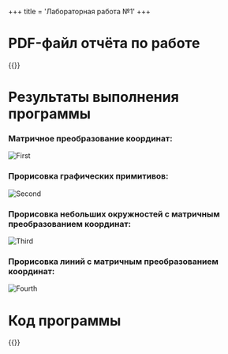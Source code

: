 +++
title = 'Лабораторная работа №1'
+++

# PDF-файл отчёта по работе
{{<button-dw text="PDF-файл" link="lab1/Щербинин_Артем_Владимирович_Практическая_работа_1.pdf">}}

# Результаты выполнения программы

### Матричное преобразование координат:
![First](lab1/task1.png)
### Прорисовка графических примитивов:
![Second](lab1/task2.png)
### Прорисовка небольших окружностей с матричным преобразованием координат: 
![Third](lab1/task3.png)
### Прорисовка линий с матричным преобразованием координат:
![Fourth](lab1/task4.png)

# Код программы
{{<highlight-content main.py python>}}